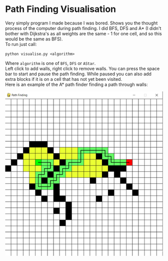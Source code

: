 # Path Finding Visualisation
Very simply program I made because I was bored. Shows you the thought process of the computer during path finding. I did BFS, DFS and A* (I didn't bother with Dijkstra's as all weights are the same - 1 for one cell, and so this would be the same as BFS). <br>
To run just call:
```
python visualise.py <algorithm>
```
Where `algorithm` is one of `BFS`, `DFS` or `AStar`. <br>
Left click to add walls, right click to remove walls. You can press the space bar to start and pause the path finding. While paused you can also add extra blocks if it is on a cell that has not yet been visited. <br>
Here is an example of the A* path finder finding a path through walls:

![A*](/images/astar.png)